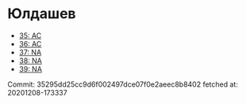 # Юлдашев
- [35: AC](35.md)
- [36: AC](36.md)
- [37: NA](37.md)
- [38: NA](38.md)
- [39: NA](39.md)

Commit: 35295dd25cc9d6f002497dce07f0e2aeec8b8402
 fetched at: 20201208-173337
